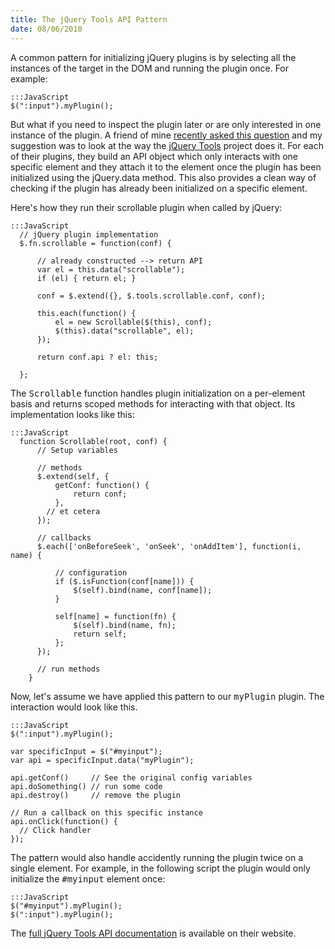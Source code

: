 ```yaml
--- 
title: The jQuery Tools API Pattern
date: 08/06/2010
---
```


[recently asked this question]: http://forum.jquery.com/topic/return-customized-default-values-for-each-in-a-plugin
[jQuery Tools]: http://flowplayer.org/tools/
[full jQuery Tools API documentation]: http://flowplayer.org/tools/documentation/scripting.html#api

A common pattern for initializing jQuery plugins is by selecting all the instances of the target in the DOM and running the plugin once. For example:

    :::JavaScript
    $(":input").myPlugin();

But what if you need to inspect the plugin later or are only interested in one instance of the plugin. A friend of mine [recently asked this question] and my suggestion was to look at the way the [jQuery Tools] project does it. For each of their plugins, they build an API object which only interacts with one specific element and they attach it to the element once the plugin has been initialized using the jQuery.data method. This also provides a clean way of checking if the plugin has already been initialized on a specific element.

Here's how they run their scrollable plugin when called by jQuery:

    :::JavaScript
	  // jQuery plugin implementation
	  $.fn.scrollable = function(conf) { 
			
		  // already constructed --> return API
		  var el = this.data("scrollable");
		  if (el) { return el; }		 

		  conf = $.extend({}, $.tools.scrollable.conf, conf); 
		
		  this.each(function() {			
			  el = new Scrollable($(this), conf);
			  $(this).data("scrollable", el);	
		  });
		
		  return conf.api ? el: this; 
		
	  };

The <tt>Scrollable</tt> function handles plugin initialization on a per-element basis and returns scoped methods for interacting with that object. Its implementation looks like this:

    :::JavaScript
	  function Scrollable(root, conf) {   
		  // Setup variables
		  
		  // methods
		  $.extend(self, {
			  getConf: function() {
				  return conf;	
			  },			
		    // et cetera
		  });
		    
		  // callbacks	
		  $.each(['onBeforeSeek', 'onSeek', 'onAddItem'], function(i, name) {
				
			  // configuration
			  if ($.isFunction(conf[name])) { 
				  $(self).bind(name, conf[name]); 
			  }
			
			  self[name] = function(fn) {
				  $(self).bind(name, fn);
				  return self;
			  };
		  });  
		
		  // run methods
		}

Now, let's assume we have applied this pattern to our <tt>myPlugin</tt> plugin. The interaction would look like this.

    :::JavaScript
    $(":input").myPlugin();
    
    var specificInput = $("#myinput");
    var api = specificInput.data("myPlugin");
    
    api.getConf()     // See the original config variables
    api.doSomething() // run some code
    api.destroy()     // remove the plugin
    
    // Run a callback on this specific instance
    api.onClick(function() { 
      // Click handler
    });

The pattern would also handle accidently running the plugin twice on a single element. For example, in the following script the plugin would only initialize the <tt>#myinput</tt> element once:

    :::JavaScript
    $("#myinput").myPlugin();
    $(":input").myPlugin();

The [full jQuery Tools API documentation] is available on their website.

